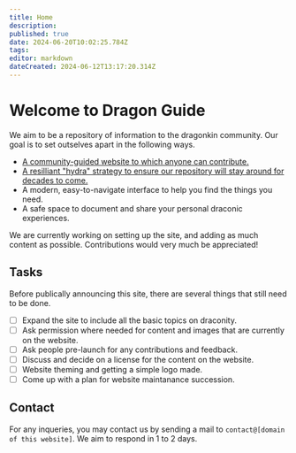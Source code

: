 ```yaml
---
title: Home
description: 
published: true
date: 2024-06-20T10:02:25.784Z
tags: 
editor: markdown
dateCreated: 2024-06-12T13:17:20.314Z
---
```


# Welcome to Dragon Guide
We aim to be a repository of information to the dragonkin community. Our goal is to set outselves apart in the following ways.

- [A community-guided website to which anyone can contribute.](/contributing)
- [A resilliant "hydra" strategy to ensure our repository will stay around for decades to come.](/resiliency)
- A modern, easy-to-navigate interface to help you find the things you need.
- A safe space to document and share your personal draconic experiences.

We are currently working on setting up the site, and adding as much content as possible. Contributions would very much be appreciated!

## Tasks
Before publically announcing this site, there are several things that still need to be done.

- [ ] Expand the site to include all the basic topics on draconity.
- [ ] Ask permission where needed for content and images that are currently on the website.
- [ ] Ask people pre-launch for any contributions and feedback.
- [ ] Discuss and decide on a license for the content on the website.
- [ ] Website theming and getting a simple logo made.
- [ ] Come up with a plan for website maintanance succession.

## Contact
For any inqueries, you may contact us by sending a mail to `contact@[domain of this website]`.  We aim to respond in 1 to 2 days.